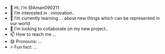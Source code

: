 - 👋 Hi, I’m @Aman090211
- 👀 I’m interested in . innovation..
- 🌱 I’m currently learning ... about new things which can be represented in our world
- 💞️ I’m looking to collaborate on my new project..
- 📫 How to reach me ...
- 😄 Pronouns: ...
- ⚡ Fun fact: ...

<!---
Aman090211/Aman090211 is a ✨ special ✨ repository because its `README.md` (this file) appears on your GitHub profile.
You can click the Preview link to take a look at your changes.
--->
